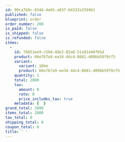 ```yaml
---
id: 99ca7b0c-8344-4e65-a037-64332e2594b1
published: false
blueprint: order
order_number: 200
is_paid: false
is_shipped: false
is_refunded: false
items:
  -
    id: 78851ee9-c594-49e2-85a6-51a91446f01d
    product: 66e767a9-ee34-4dc4-8681-d09bb59f0cf5
    variant:
      variant: 10km
      product: 66e767a9-ee34-4dc4-8681-d09bb59f0cf5
    quantity: 1
    total: 2800
    tax:
      amount: 0
      rate: 0
      price_includes_tax: true
    metadata: {  }
grand_total: 2800
items_total: 2800
tax_total: 0
shipping_total: 0
coupon_total: 0
title: ' '
---
```

